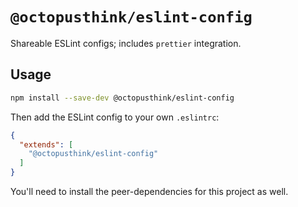 # `@octopusthink/eslint-config`

Shareable ESLint configs; includes `prettier` integration.

## Usage

```bash
npm install --save-dev @octopusthink/eslint-config
```

Then add the ESLint config to your own `.eslintrc`:

```json
{
  "extends": [
    "@octopusthink/eslint-config"
  ]
}
```

You'll need to install the peer-dependencies for this project as well.
